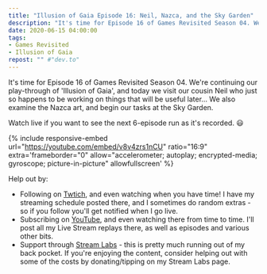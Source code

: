```yaml
---
title: "Illusion of Gaia Episode 16: Neil, Nazca, and the Sky Garden"
description: "It's time for Episode 16 of Games Revisited Season 04. We're continuing our play-through of 'Illusion of Gaia', and today we visit our cousin Neil who just so happens to be working on things that will be useful later&hellip; We also examine the Nazca art, and begin our tasks at the Sky Garden."
date: 2020-06-15 04:00:00
tags:
- Games Revisited
- Illusion of Gaia
repost: "" #"dev.to"
---
```


It's time for Episode 16 of Games Revisited Season 04. We're continuing our play-through of 'Illusion of Gaia', and today we visit our cousin Neil who just so happens to be working on things that will be useful later&hellip; We also examine the Nazca art, and begin our tasks at the Sky Garden.

Watch live if you want to see the next 6-episode run as it's recorded. :smiley:
<!--more-->

{% include responsive-embed url="https://youtube.com/embed/v8v4zrs1nCU" ratio="16:9" extra='frameborder="0" allow="accelerometer; autoplay; encrypted-media; gyroscope; picture-in-picture" allowfullscreen' %}

Help out by:
 * Following on [Twtich](https://twitch.tv/AnonJr_Live), and even watching when you have time! I have my streaming schedule posted there, and I sometimes do random extras - so if you follow you'll get notified when I go live.
 * Subscribing on [YouTube](http://www.youtube.com/channel/UCXafqhKHbkSUIrq0LAuu0tw), and even watching there from time to time. I'll post all my Live Stream replays there, as well as episodes and various other bits.
 * Support through [Stream Labs](https://streamlabs.com/anonjr_live) - this is pretty much running out of my back pocket. If you're enjoying the content, consider helping out with some of the costs by donating/tipping on my Stream Labs page.
